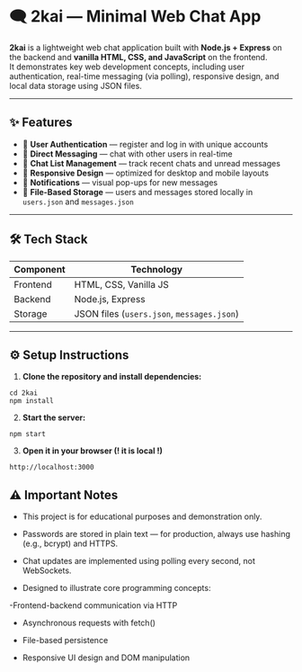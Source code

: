 # 🗨️ 2kai — Minimal Web Chat App

**2kai** is a lightweight web chat application built with **Node.js + Express** on the backend and **vanilla HTML, CSS, and JavaScript** on the frontend.  
It demonstrates key web development concepts, including user authentication, real-time messaging (via polling), responsive design, and local data storage using JSON files.

---

## ✨ Features

- 🔐 **User Authentication** — register and log in with unique accounts  
- 💬 **Direct Messaging** — chat with other users in real-time  
- 📂 **Chat List Management** — track recent chats and unread messages  
- 📱 **Responsive Design** — optimized for desktop and mobile layouts  
- 🔔 **Notifications** — visual pop-ups for new messages  
- 💾 **File-Based Storage** — users and messages stored locally in `users.json` and `messages.json`  

---

## 🛠️ Tech Stack

| Component | Technology |
|-----------|------------|
| Frontend  | HTML, CSS, Vanilla JS |
| Backend   | Node.js, Express |
| Storage   | JSON files (`users.json`, `messages.json`) |

---

## ⚙️ Setup Instructions

1. **Clone the repository and install dependencies:**

```git clone https://github.com/<yourusername>/2kai.git
cd 2kai
npm install
```

2. **Start the server:**

```npm start```

3. **Open it in your browser (! it is local !)**

```http://localhost:3000```

## ⚠️ Important Notes 

- This project is for educational purposes and demonstration only.

- Passwords are stored in plain text — for production, always use hashing (e.g., bcrypt) and HTTPS.

- Chat updates are implemented using polling every second, not WebSockets.

- Designed to illustrate core programming concepts:

-Frontend-backend communication via HTTP

- Asynchronous requests with fetch()

- File-based persistence

- Responsive UI design and DOM manipulation
